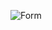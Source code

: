 ![Form](https://user-images.githubusercontent.com/106716194/171782155-4076e490-8603-4044-9733-d6286bed9df0.png)

